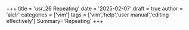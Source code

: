 +++
title = 'usr_26 Repeating'
date = '2025-02-07'
draft = true
author = 'aiclr'
categories = ['vim']
tags = ['vim','help','user manual','editing effectively']
Summary='Repeating'
+++